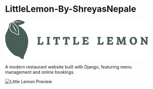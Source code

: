 # LittleLemon-By-ShreyasNepale


![Logo](https://github.com/NYSHREYAS/LittleLemon-By-ShreyasNepale/blob/73a51b00bc4058fa79e63acbf3a2f0b74696fe36/logo.png)


A modern restaurant website built with Django, featuring menu management and online bookings.

![Little Lemon Preview]()
